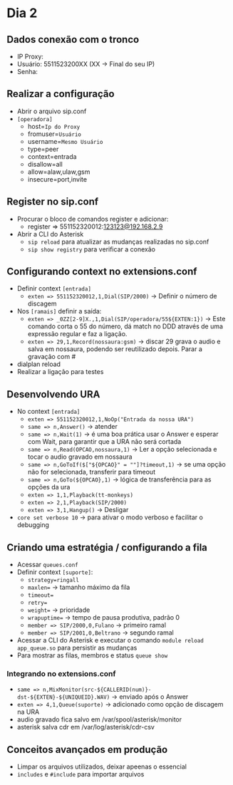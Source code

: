 # Dia 2

## Dados conexão com o tronco

- IP Proxy:
- Usuário: 5511523200XX (XX -> Final do seu IP)
- Senha:

## Realizar a configuração

- Abrir o arquivo sip.conf
- `[operadora]`
  - host=`Ip do Proxy`
  - fromuser=`Usuário`
  - username=`Mesmo Usuário`
  - type=peer
  - context=entrada
  - disallow=all
  - allow=alaw,ulaw,gsm
  - insecure=port,invite

## Register no sip.conf

- Procurar o bloco de comandos register e adicionar:
  - register => 551152320012:123123@192.168.2.9
- Abrir a CLI do Asterisk
  - `sip reload` para atualizar as mudanças realizadas no sip.conf
  - `sip show registry` para verificar a conexão

## Configurando context no extensions.conf

- Definir context `[entrada]`
  - `exten => 551152320012,1,Dial(SIP/2000)` -> Definir o número de discagem
- Nos `[ramais]` definir a saída:
  - `exten => _0ZZ[2-9]X.,1,Dial(SIP/operadora/55${EXTEN:1})` -> Este comando corta o 55 do número, dá match no DDD através de uma expressão regular e faz a ligação.
  - `exten => 29,1,Record(nossaura:gsm)` -> discar 29 grava o audio e salva em nossaura, podendo ser reutilizado depois. Parar a gravação com #
- dialplan reload
- Realizar a ligação para testes

## Desenvolvendo URA

- No context `[entrada]`
  - `exten => 551152320012,1,NoOp("Entrada da nossa URA")`
  - `same => n,Answer()` -> atender
  - `same => n,Wait(1)` -> é uma boa prática usar o Answer e esperar com Wait, para garantir que a URA não será cortada
  - `same => n,Read(OPCAO,nossaura,1)` -> Ler a opção selecionada e tocar o audio gravado em nossaura
  - `same => n,GoToIf($["${OPCAO}" = ""]?timeout,1)` -> se uma opção não for selecionada, transferir para timeout
  - `same => n,GoTo(${OPCAO},1)` -> lógica de transferência para as opções da ura
  - `exten => 1,1,Playback(tt-monkeys)`
  - `exten => 2,1,Playback(SIP/2000)`
  - `exten => 3,1,Hangup()` -> Desligar
- `core set verbose 10` -> para ativar o modo verboso e facilitar o debugging

## Criando uma estratégia / configurando a fila

- Acessar `queues.conf`
- Definir context `[suporte]`:
  - `strategy=ringall`
  - `maxlen=` -> tamanho máximo da fila
  - `timeout=`
  - `retry=`
  - `weight=` -> prioridade
  - `wrapuptime=` -> tempo de pausa produtiva, padrão 0
  - `member => SIP/2000,0,Fulano` -> primeiro ramal
  - `member => SIP/2001,0,Beltrano` -> segundo ramal
- Acessar a CLI do Asterisk e executar o comando `module reload app_queue.so` para persistir as mudanças
- Para mostrar as filas, membros e status `queue show`

### Integrando no extensions.conf

- `same => n,MixMonitor(src-${CALLERID(num)}-dst-${EXTEN}-${UNIQUEID}.WAV)` -> enviado após o Answer
- `exten => 4,1,Queue(suporte)` -> adicionado como opção de discagem na URA
- audio gravado fica salvo em /var/spool/asterisk/monitor
- asterisk salva cdr em /var/log/asterisk/cdr-csv

## Conceitos avançados em produção

- Limpar os arquivos utilizados, deixar apeenas o essencial
- `includes` e `#include` para importar arquivos

